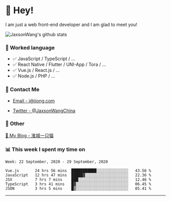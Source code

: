 # 👋 Hey!

I am just a web front-end developer and I am glad to meet you!

![JaxsonWang's github stats](https://github-readme-stats.vercel.app/api?username=JaxsonWang&&show_icons=true&&title_color=1abc9c&&icon_color=1abc9c)


### 📝 Worked language

- ✅ JavaScript / TypeScript / ...
- ✅ React Native / Flutter / UNI-App / Tora / ...
- ✅ Vue.js / React.js / ...
- ✅ Node.js / PHP / ...

### 📮 Contact Me

- [Email - i@iiong.com](mailto:i@iiong.com)

- [Twitter - @JaxsonWangChina](https://twitter.com/JaxsonWangChina)

### 🤪 Other

[📌 My Blog - 淮城一只猫](https://iiong.com)

### 📊 This week I spent my time on

<!--START_SECTION:waka-->
```text
Week: 22 September, 2020 - 29 September, 2020

Vue.js       24 hrs 56 mins  ███████████░░░░░░░░░░░░░░   43.56 % 
JavaScript   12 hrs 47 mins  █████▓░░░░░░░░░░░░░░░░░░░   22.36 % 
JSX          7 hrs 7 mins    ███░░░░░░░░░░░░░░░░░░░░░░   12.46 % 
TypeScript   3 hrs 41 mins   █▓░░░░░░░░░░░░░░░░░░░░░░░   06.45 % 
JSON         3 hrs 5 mins    █▒░░░░░░░░░░░░░░░░░░░░░░░   05.41 % 
```
<!--END_SECTION:waka-->

---
